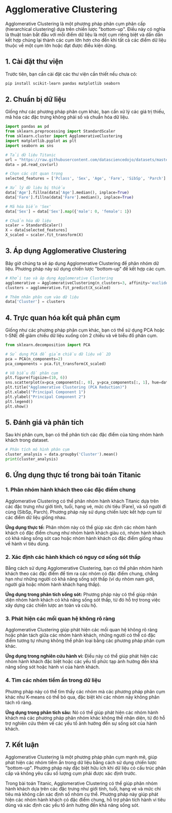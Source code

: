 # Agglomerative Clustering

Agglomerative Clustering là một phương pháp phân cụm phân cấp (hierarchical clustering) dựa trên chiến lược "bottom-up". Điều này có nghĩa là thuật toán bắt đầu với mỗi điểm dữ liệu là một cụm riêng biệt và dần dần kết hợp chúng lại thành các cụm lớn hơn cho đến khi tất cả các điểm dữ liệu thuộc về một cụm lớn hoặc đạt được điều kiện dừng.

## 1. Cài đặt thư viện

Trước tiên, bạn cần cài đặt các thư viện cần thiết nếu chưa có:

```bash
pip install scikit-learn pandas matplotlib seaborn
```

## 2. Chuẩn bị dữ liệu

Giống như các phương pháp phân cụm khác, bạn cần xử lý các giá trị thiếu, mã hóa các đặc trưng không phải số và chuẩn hóa dữ liệu.

```python
import pandas as pd
from sklearn.preprocessing import StandardScaler
from sklearn.cluster import AgglomerativeClustering
import matplotlib.pyplot as plt
import seaborn as sns

# Tải dữ liệu Titanic
url = "https://raw.githubusercontent.com/datasciencedojo/datasets/master/titanic.csv"
data = pd.read_csv(url)

# Chọn các cột quan trọng
selected_features = ['Pclass', 'Sex', 'Age', 'Fare', 'SibSp', 'Parch']

# Xử lý dữ liệu bị thiếu
data['Age'].fillna(data['Age'].median(), inplace=True)
data['Fare'].fillna(data['Fare'].median(), inplace=True)

# Mã hóa biến 'Sex'
data['Sex'] = data['Sex'].map({'male': 0, 'female': 1})

# Chuẩn hóa dữ liệu
scaler = StandardScaler()
X = data[selected_features]
X_scaled = scaler.fit_transform(X)
```

## 3. Áp dụng Agglomerative Clustering

Bây giờ chúng ta sẽ áp dụng Agglomerative Clustering để phân nhóm dữ liệu. Phương pháp này sử dụng chiến lược "bottom-up" để kết hợp các cụm.

```python
# Khởi tạo và áp dụng Agglomerative Clustering
agglomerative = AgglomerativeClustering(n_clusters=3, affinity='euclidean', linkage='ward')
clusters = agglomerative.fit_predict(X_scaled)

# Thêm nhãn phân cụm vào dữ liệu
data['Cluster'] = clusters
```

## 4. Trực quan hóa kết quả phân cụm

Giống như các phương pháp phân cụm khác, bạn có thể sử dụng PCA hoặc t-SNE để giảm chiều dữ liệu xuống còn 2 chiều và vẽ biểu đồ phân cụm.

```python
from sklearn.decomposition import PCA

# Sử dụng PCA để giảm chiều dữ liệu về 2D
pca = PCA(n_components=2)
pca_components = pca.fit_transform(X_scaled)

# Vẽ biểu đồ phân cụm
plt.figure(figsize=(10, 6))
sns.scatterplot(x=pca_components[:, 0], y=pca_components[:, 1], hue=data['Cluster'], palette='viridis', s=100)
plt.title("Agglomerative Clustering (PCA Reduction)")
plt.xlabel("Principal Component 1")
plt.ylabel("Principal Component 2")
plt.legend()
plt.show()
```

## 5. Đánh giá và phân tích

Sau khi phân cụm, bạn có thể phân tích các đặc điểm của từng nhóm hành khách trong dataset.

```python
# Phân tích mô hình phân cụm
cluster_analysis = data.groupby('Cluster').mean()
print(cluster_analysis)
```

## 6. Ứng dụng thực tế trong bài toán Titanic

### 1. Phân nhóm hành khách theo các đặc điểm chung

Agglomerative Clustering có thể phân nhóm hành khách Titanic dựa trên các đặc trưng như giới tính, tuổi, hạng vé, mức chi tiêu (Fare), và số người đi cùng (SibSp, Parch). Phương pháp này sử dụng chiến lược kết hợp cụm từ các điểm dữ liệu giống nhau.

**Ứng dụng thực tế:** Phân nhóm này có thể giúp xác định các nhóm hành khách có đặc điểm chung như nhóm hành khách giàu có, nhóm hành khách có khả năng sống sót cao hoặc nhóm hành khách có đặc điểm giống nhau về hành vi tiêu dùng.

### 2. Xác định các hành khách có nguy cơ sống sót thấp

Bằng cách sử dụng Agglomerative Clustering, bạn có thể phân nhóm hành khách theo các đặc điểm để tìm ra các nhóm có đặc điểm chung, chẳng hạn như những người có khả năng sống sót thấp (ví dụ nhóm nam giới, người già hoặc nhóm hành khách hạng thấp).

**Ứng dụng trong phân tích sống sót:** Phương pháp này có thể giúp nhận diện nhóm hành khách có khả năng sống sót thấp, từ đó hỗ trợ trong việc xây dựng các chiến lược an toàn và cứu hộ.

### 3. Phát hiện các mối quan hệ không rõ ràng

Agglomerative Clustering giúp phát hiện các mối quan hệ không rõ ràng hoặc phân tách giữa các nhóm hành khách, những người có thể có đặc điểm tương tự nhưng không thể phân loại bằng các phương pháp phân cụm khác.

**Ứng dụng trong nghiên cứu hành vi:** Điều này có thể giúp phát hiện các nhóm hành khách đặc biệt hoặc các yếu tố phức tạp ảnh hưởng đến khả năng sống sót hoặc hành vi của hành khách.

### 4. Tìm các nhóm tiềm ẩn trong dữ liệu

Phương pháp này có thể tìm thấy các nhóm mà các phương pháp phân cụm khác như K-means có thể bỏ qua, đặc biệt khi các nhóm này không phân tách rõ ràng.

**Ứng dụng trong phân tích sâu:** Nó có thể giúp phát hiện các nhóm hành khách mà các phương pháp phân nhóm khác không thể nhận diện, từ đó hỗ trợ nghiên cứu thêm về các yếu tố ảnh hưởng đến sự sống sót của hành khách.

## 7. Kết luận

Agglomerative Clustering là một phương pháp phân cụm mạnh mẽ, giúp phát hiện các nhóm tiềm ẩn trong dữ liệu bằng cách sử dụng chiến lược "bottom-up". Phương pháp này đặc biệt hữu ích khi dữ liệu có cấu trúc phân cấp và không yêu cầu số lượng cụm phải được xác định trước.

Trong bài toán Titanic, Agglomerative Clustering có thể giúp phân nhóm hành khách dựa trên các đặc trưng như giới tính, tuổi, hạng vé và mức chi tiêu mà không cần xác định số nhóm cụ thể. Phương pháp này giúp phát hiện các nhóm hành khách có đặc điểm chung, hỗ trợ phân tích hành vi tiêu dùng và xác định các yếu tố ảnh hưởng đến khả năng sống sót.

